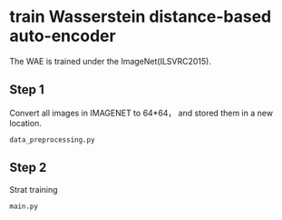 # train Wasserstein distance-based auto-encoder

The WAE is trained under the ImageNet(ILSVRC2015).

## Step 1

Convert all images in IMAGENET to 64*64， and stored them in a new location.
```pyton
data_preprocessing.py
```

## Step 2

Strat training
```python
main.py
```


